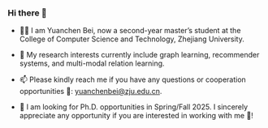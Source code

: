 ### Hi there 👋

- 👨‍💻‍ I am Yuanchen Bei, now a second-year master’s student at the College of Computer Science and Technology, Zhejiang University.

- 🌱 My research interests currently include graph learning, recommender systems, and multi-modal relation learning.

- 📫 Please kindly reach me if you have any questions or cooperation opportunities 👯: yuanchenbei@zju.edu.cn.

- 💬 I am looking for Ph.D. opportunities in Spring/Fall 2025. I sincerely appreciate any opportunity if you are interested in working with me 🤗!


<!--
**YuanchenBei/YuanchenBei** is a ✨ _special_ ✨ repository because its `README.md` (this file) appears on your GitHub profile.

Here are some ideas to get you started:

- 🔭 I’m currently working on ...
- 🌱 I’m currently learning ...
- 👯 I’m looking to collaborate on ...
- 🤔 I’m looking for help with ...
- 💬 Ask me about ...
- 📫 How to reach me: ...
- 😄 Pronouns: ...
- ⚡ Fun fact: ...
-->
